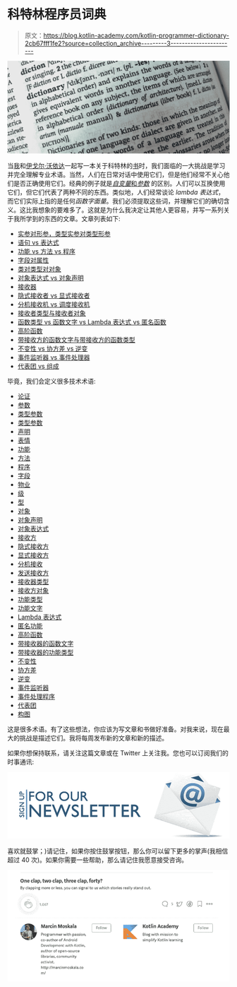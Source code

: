 # 科特林程序员词典

> 原文：<https://blog.kotlin-academy.com/kotlin-programmer-dictionary-2cb67fff1fe2?source=collection_archive---------3----------------------->

![](img/b1335a334e1bf77ed1e1ab75b5d3ceb5.png)

当[我](https://twitter.com/marcinmoskala)和[伊戈尔·沃依达](https://twitter.com/igorwojda)一起写一本关于科特林的[书](https://www.packtpub.com/application-development/android-development-kotlin)时，我们面临的一大挑战是学习并完全理解专业术语。当然，人们在日常对话中使用它们，但是他们经常不关心他们是否正确使用它们。经典的例子就是[*自变量*和*参数*](https://medium.com/kotlin-academy/programmer-dictionary-parameter-vs-argument-type-parameter-vs-type-argument-b965d2cc6929) 的区别。人们可以互换使用它们，但它们代表了两种不同的东西。类似地，人们经常谈论 *lambda 表达式*，而它们实际上指的是任何*函数字面量*。我们必须提取这些词，并理解它们的确切含义。这比我想象的要难多了。这就是为什么我决定让其他人更容易，并写一系列关于我所学到的东西的文章。文章列表如下:

*   [实参对形参，类型实参对类型形参](https://medium.com/kotlin-academy/programmer-dictionary-parameter-vs-argument-type-parameter-vs-type-argument-b965d2cc6929)
*   [语句 vs 表达式](https://medium.com/kotlin-academy/kotlin-programmer-dictionary-statement-vs-expression-e6743ba1aaa0)
*   [功能 vs 方法 vs 程序](https://medium.com/kotlin-academy/kotlin-programmer-dictionary-function-vs-method-vs-procedure-c0216642ee87)
*   [字段对属性](/kotlin-programmer-dictionary-field-vs-property-30ab7ef70531)
*   [类对类型对对象](/programmer-dictionary-class-vs-type-vs-object-e6d1f74d1e2e)
*   [对象表达式 vs 对象声明](/kotlin-programmer-dictionary-object-expression-vs-object-declaration-791b183ad16b)
*   [接收器](/programmer-dictionary-receiver-b085b1620890)
*   [隐式接收者 vs 显式接收者](/programmer-dictionary-implicit-receiver-vs-explicit-receiver-da638de31f3c)
*   [分机接收机 vs 调度接收机](/programmer-dictionary-extension-receiver-vs-dispatch-receiver-cd154e57e277)
*   [接收者类型与接收者对象](/programmer-dictionary-receiver-type-vs-receiver-object-575d2705ddd9)
*   [函数类型 vs 函数文字 vs Lambda 表达式 vs 匿名函数](/kotlin-programmer-dictionary-function-type-vs-function-literal-vs-lambda-expression-vs-anonymous-edc97e8873e)
*   [高阶函数](/programmer-dictionary-higher-order-function-9cadb07df94e)
*   [带接收方的函数文字与带接收方的函数类型](/programmer-dictionary-function-literal-with-receiver-vs-function-type-with-receiver-cc21dba0f4ff)
*   [不变性 vs 协方差 vs 逆变](/kotlin-generics-variance-modifiers-36b82c7caa39)
*   [事件监听器 vs 事件处理器](/programmer-dictionary-event-listener-vs-event-handler-305c667d0e3c)
*   [代表团 vs 组成](/programmer-dictionary-delegation-vs-composition-3025d9e8ae3d)

毕竟，我们会定义很多技术术语:

*   [论证](https://medium.com/kotlin-academy/programmer-dictionary-parameter-vs-argument-type-parameter-vs-type-argument-b965d2cc6929)
*   [参数](https://medium.com/kotlin-academy/programmer-dictionary-parameter-vs-argument-type-parameter-vs-type-argument-b965d2cc6929)
*   [类型参数](https://medium.com/kotlin-academy/programmer-dictionary-parameter-vs-argument-type-parameter-vs-type-argument-b965d2cc6929)
*   [类型参数](https://medium.com/kotlin-academy/programmer-dictionary-parameter-vs-argument-type-parameter-vs-type-argument-b965d2cc6929)
*   [声明](https://medium.com/kotlin-academy/kotlin-programmer-dictionary-statement-vs-expression-e6743ba1aaa0)
*   [表情](https://medium.com/kotlin-academy/kotlin-programmer-dictionary-statement-vs-expression-e6743ba1aaa0)
*   [功能](https://medium.com/kotlin-academy/kotlin-programmer-dictionary-function-vs-method-vs-procedure-c0216642ee87)
*   [方法](https://medium.com/kotlin-academy/kotlin-programmer-dictionary-function-vs-method-vs-procedure-c0216642ee87)
*   [程序](https://medium.com/kotlin-academy/kotlin-programmer-dictionary-function-vs-method-vs-procedure-c0216642ee87)
*   [字段](/kotlin-programmer-dictionary-field-vs-property-30ab7ef70531)
*   [物业](/kotlin-programmer-dictionary-field-vs-property-30ab7ef70531)
*   [级](/programmer-dictionary-class-vs-type-vs-object-e6d1f74d1e2e)
*   [型](/programmer-dictionary-class-vs-type-vs-object-e6d1f74d1e2e)
*   [对象](/programmer-dictionary-class-vs-type-vs-object-e6d1f74d1e2e)
*   [对象声明](/kotlin-programmer-dictionary-object-expression-vs-object-declaration-791b183ad16b)
*   [对象表达式](/kotlin-programmer-dictionary-object-expression-vs-object-declaration-791b183ad16b)
*   [接收方](/programmer-dictionary-receiver-b085b1620890)
*   [隐式接收方](/programmer-dictionary-implicit-receiver-vs-explicit-receiver-da638de31f3c)
*   [显式接收方](/programmer-dictionary-implicit-receiver-vs-explicit-receiver-da638de31f3c)
*   [分机接收](/programmer-dictionary-extension-receiver-vs-dispatch-receiver-cd154e57e277)
*   [发送接收方](/programmer-dictionary-extension-receiver-vs-dispatch-receiver-cd154e57e277)
*   [接收器类型](/programmer-dictionary-receiver-type-vs-receiver-object-575d2705ddd9)
*   [接收方对象](/programmer-dictionary-receiver-type-vs-receiver-object-575d2705ddd9)
*   [功能类型](/kotlin-programmer-dictionary-function-type-vs-function-literal-vs-lambda-expression-vs-anonymous-edc97e8873e)
*   [功能文字](/kotlin-programmer-dictionary-function-type-vs-function-literal-vs-lambda-expression-vs-anonymous-edc97e8873e)
*   [Lambda 表达式](/kotlin-programmer-dictionary-function-type-vs-function-literal-vs-lambda-expression-vs-anonymous-edc97e8873e)
*   [匿名功能](/kotlin-programmer-dictionary-function-type-vs-function-literal-vs-lambda-expression-vs-anonymous-edc97e8873e)
*   [高阶函数](/programmer-dictionary-higher-order-function-9cadb07df94e)
*   [带接收器的函数文字](/programmer-dictionary-function-literal-with-receiver-vs-function-type-with-receiver-cc21dba0f4ff)
*   [带接收器的功能类型](/programmer-dictionary-function-literal-with-receiver-vs-function-type-with-receiver-cc21dba0f4ff)
*   [不变性](/kotlin-generics-variance-modifiers-36b82c7caa39)
*   [协方差](/kotlin-generics-variance-modifiers-36b82c7caa39)
*   [逆变](/kotlin-generics-variance-modifiers-36b82c7caa39)
*   [事件监听器](/programmer-dictionary-event-listener-vs-event-handler-305c667d0e3c)
*   [事件处理程序](/programmer-dictionary-event-listener-vs-event-handler-305c667d0e3c)
*   [代表团](/programmer-dictionary-delegation-vs-composition-3025d9e8ae3d)
*   [构图](/programmer-dictionary-delegation-vs-composition-3025d9e8ae3d)

这是很多术语。有了这些想法，你应该为写文章和书做好准备。对我来说，现在最大的挑战是描述它们。我将每周发布新的文章和新的描述。

如果你想保持联系，请关注这篇文章或在 Twitter 上关注我。您也可以订阅我们的时事通讯:

[![](img/5ce68714efe3efc036e06786166954ff.png)](http://eepurl.com/diMmGv)

喜欢就鼓掌；)请记住，如果你按住鼓掌按钮，那么你可以留下更多的掌声(我相信超过 40 次)。如果你需要一些帮助，那么请记住我愿意接受咨询。

![](img/f36a792ac0eb95fc577e6f4125dba956.png)